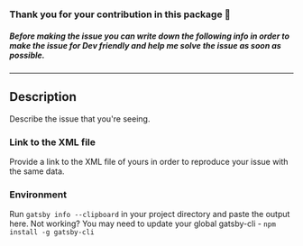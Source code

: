 ### Thank you for your contribution in this package 🤟

##### Before making the issue you can write down the following info in order to make the issue for Dev friendly and help me solve the issue as soon as possible.

---

## Description

Describe the issue that you're seeing.

### Link to the XML file

Provide a link to the XML file of yours in order to reproduce your issue with the same data.


### Environment

Run `gatsby info --clipboard` in your project directory and paste the output here. Not working? You may need to update your global gatsby-cli - `npm install -g gatsby-cli`
